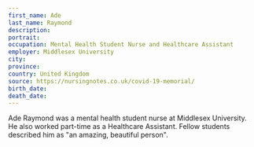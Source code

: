 ```yaml
---
first_name: Ade
last_name: Raymond
description: 
portrait: 
occupation: Mental Health Student Nurse and Healthcare Assistant
employer: Middlesex University
city: 
province: 
country: United Kingdom
source: https://nursingnotes.co.uk/covid-19-memorial/
birth_date: 
death_date: 
---
```


Ade Raymond was a mental health student nurse at Middlesex University. He also worked part-time as a Healthcare Assistant. Fellow students described him as "an amazing, beautiful person".